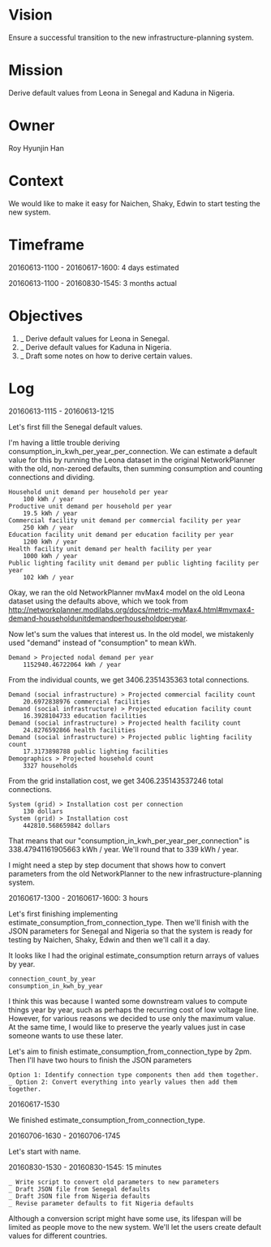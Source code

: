 # Vision
Ensure a successful transition to the new infrastructure-planning system.

# Mission
Derive default values from Leona in Senegal and Kaduna in Nigeria.

# Owner
Roy Hyunjin Han

# Context
We would like to make it easy for Naichen, Shaky, Edwin to start testing the new system.

# Timeframe
20160613-1100 - 20160617-1600: 4 days estimated

20160613-1100 - 20160830-1545: 3 months actual

# Objectives
1. _ Derive default values for Leona in Senegal.
2. _ Derive default values for Kaduna in Nigeria.
3. _ Draft some notes on how to derive certain values.

# Log
20160613-1115 - 20160613-1215

Let's first fill the Senegal default values.

I'm having a little trouble deriving consumption_in_kwh_per_year_per_connection. We can estimate a default value for this by running the Leona dataset in the original NetworkPlanner with the old, non-zeroed defaults, then summing consumption and counting connections and dividing.

    Household unit demand per household per year
        100 kWh / year
    Productive unit demand per household per year
        19.5 kWh / year
    Commercial facility unit demand per commercial facility per year
        250 kWh / year
    Education facility unit demand per education facility per year
        1200 kWh / year
    Health facility unit demand per health facility per year
        1000 kWh / year
    Public lighting facility unit demand per public lighting facility per year
        102 kWh / year

Okay, we ran the old NetworkPlanner mvMax4 model on the old Leona dataset using the defaults above, which we took from http://networkplanner.modilabs.org/docs/metric-mvMax4.html#mvmax4-demand-householdunitdemandperhouseholdperyear.

Now let's sum the values that interest us. In the old model, we mistakenly used "demand" instead of "consumption" to mean kWh.

    Demand > Projected nodal demand per year
        1152940.46722064 kWh / year

From the individual counts, we get 3406.2351435363 total connections.

    Demand (social infrastructure) > Projected commercial facility count
        20.6972838976 commercial facilities
    Demand (social infrastructure) > Projected education facility count
        16.3928104733 education facilities
    Demand (social infrastructure) > Projected health facility count
        24.8276592866 health facilities
    Demand (social infrastructure) > Projected public lighting facility count
        17.3173898788 public lighting facilities
    Demographics > Projected household count
        3327 households

From the grid installation cost, we get 3406.235143537246 total connections.

    System (grid) > Installation cost per connection
        130 dollars
    System (grid) > Installation cost
        442810.568659842 dollars

That means that our "consumption_in_kwh_per_year_per_connection" is 338.47941161905663 kWh / year. We'll round that to 339 kWh / year.

I might need a step by step document that shows how to convert parameters from the old NetworkPlanner to the new infrastructure-planning system.

20160617-1300 - 20160617-1600: 3 hours

Let's first finishing implementing estimate_consumption_from_connection_type. Then we'll finish with the JSON parameters for Senegal and Nigeria so that the system is ready for testing by Naichen, Shaky, Edwin and then we'll call it a day.

It looks like I had the original estimate_consumption return arrays of values by year.

    connection_count_by_year
    consumption_in_kwh_by_year

I think this was because I wanted some downstream values to compute things year by year, such as perhaps the recurring cost of low voltage line. However, for various reasons we decided to use only the maximum value. At the same time, I would like to preserve the yearly values just in case someone wants to use these later.

Let's aim to finish estimate_consumption_from_connection_type by 2pm. Then I'll have two hours to finish the JSON parameters

    Option 1: Identify connection type components then add them together.
    _ Option 2: Convert everything into yearly values then add them together.

20160617-1530

We finished estimate_consumption_from_connection_type.

20160706-1630 - 20160706-1745

Let's start with name.

20160830-1530 - 20160830-1545: 15 minutes

    _ Write script to convert old parameters to new parameters
    _ Draft JSON file from Senegal defaults
    _ Draft JSON file from Nigeria defaults
    _ Revise parameter defaults to fit Nigeria defaults

Although a conversion script might have some use, its lifespan will be limited as people move to the new system. We'll let the users create default values for different countries.
